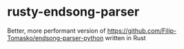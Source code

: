 # rusty-endsong-parser
Better, more performant version of https://github.com/Filip-Tomasko/endsong-parser-python written in Rust
